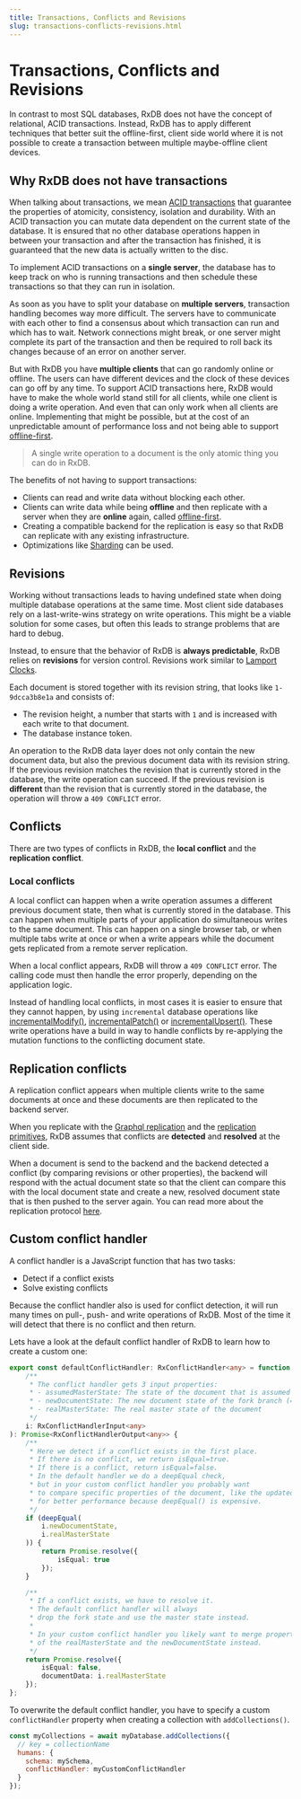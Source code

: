 ```yaml
---
title: Transactions, Conflicts and Revisions
slug: transactions-conflicts-revisions.html
---
```


# Transactions, Conflicts and Revisions

In contrast to most SQL databases, RxDB does not have the concept of relational, ACID transactions. Instead, RxDB has to apply different techniques that better suit the offline-first, client side world where it is not possible to create a transaction between multiple maybe-offline client devices.

## Why RxDB does not have transactions

When talking about transactions, we mean [ACID transactions](https://en.wikipedia.org/wiki/ACID) that guarantee the properties of atomicity, consistency, isolation and durability.
With an ACID transaction you can mutate data dependent on the current state of the database. It is ensured that no other database operations happen in between your transaction and after the transaction has finished, it is guaranteed that the new data is actually written to the disc.

To implement ACID transactions on a **single server**, the database has to keep track on who is running transactions and then schedule these transactions so that they can run in isolation.

As soon as you have to split your database on **multiple servers**, transaction handling becomes way more difficult. The servers have to communicate with each other to find a consensus about which transaction can run and which has to wait. Network connections might break, or one server might complete its part of the transaction and then be required to roll back its changes because of an error on another server. 

But with RxDB you have **multiple clients** that can go randomly online or offline. The users can have different devices and the clock of these devices can go off by any time. To support ACID transactions here, RxDB would have to make the whole world stand still for all clients, while one client is doing a write operation. And even that can only work when all clients are online. Implementing that might be possible, but at the cost of an unpredictable amount of performance loss and not being able to support [offline-first](./offline-first.md).

> A single write operation to a document is the only atomic thing you can do in RxDB.

The benefits of not having to support transactions:

- Clients can read and write data without blocking each other.
- Clients can write data while being **offline** and then replicate with a server when they are **online** again, called [offline-first](./offline-first.md).
- Creating a compatible backend for the replication is easy so that RxDB can replicate with any existing infrastructure.
- Optimizations like [Sharding](./rx-storage-sharding.md) can be used.


## Revisions

Working without transactions leads to having undefined state when doing multiple database operations at the same time. Most client side databases rely on a last-write-wins strategy on write operations. This might be a viable solution for some cases, but often this leads to strange problems that are hard to debug.

Instead, to ensure that the behavior of RxDB is **always predictable**, RxDB relies on **revisions** for version control. Revisions work similar to [Lamport Clocks](https://martinfowler.com/articles/patterns-of-distributed-systems/lamport-clock.html).

Each document is stored together with its revision string, that looks like `1-9dcca3b8e1a` and consists of:
- The revision height, a number that starts with `1` and is increased with each write to that document.
- The database instance token.

An operation to the RxDB data layer does not only contain the new document data, but also the previous document data with its revision string. If the previous revision matches the revision that is currently stored in the database, the write operation can succeed. If the previous revision is **different** than the revision that is currently stored in the database, the operation will throw a `409 CONFLICT` error.

## Conflicts

There are two types of conflicts in RxDB, the **local conflict** and the **replication conflict**.

### Local conflicts

A local conflict can happen when a write operation assumes a different previous document state, then what is currently stored in the database. This can happen when multiple parts of your application do simultaneous writes to the same document. This can happen on a single browser tab, or when multiple tabs write at once or when a write appears while the document gets replicated from a remote server replication.

When a local conflict appears, RxDB will throw a `409 CONFLICT` error. The calling code must then handle the error properly, depending on the application logic.

Instead of handling local conflicts, in most cases it is easier to ensure that they cannot happen, by using `incremental` database operations like [incrementalModify()](./rx-document.md), [incrementalPatch()](./rx-document.md) or [incrementalUpsert()](./rx-collection.md). These write operations have a build in way to handle conflicts by re-applying the mutation functions to the conflicting document state.

## Replication conflicts

A replication conflict appears when multiple clients write to the same documents at once and these documents are then replicated to the backend server. 

When you replicate with the [Graphql replication](./replication-graphql.md) and the [replication primitives](./replication.md), RxDB assumes that conflicts are **detected** and **resolved** at the client side.

When a document is send to the backend and the backend detected a conflict (by comparing revisions or other properties), the backend will respond with the actual document state so that the client can compare this with the local document state and create a new, resolved document state that is then pushed to the server again. You can read more about the replication protocol [here](./replication.md#conflict-handling).


## Custom conflict handler

A conflict handler is a JavaScript function that has two tasks:
- Detect if a conflict exists
- Solve existing conflicts 

Because the conflict handler also is used for conflict detection, it will run many times on pull-, push- and write operations of RxDB. Most of the time it will detect that there is no conflict and then return.

Lets have a look at the default conflict handler of RxDB to learn how to create a custom one:

```ts
export const defaultConflictHandler: RxConflictHandler<any> = function (
    /**
     * The conflict handler gets 3 input properties:
     * - assumedMasterState: The state of the document that is assumed to be on the master branch
     * - newDocumentState: The new document state of the fork branch (=client) that RxDB want to write to the master
     * - realMasterState: The real master state of the document
     */
    i: RxConflictHandlerInput<any>
): Promise<RxConflictHandlerOutput<any>> {
    /**
     * Here we detect if a conflict exists in the first place.
     * If there is no conflict, we return isEqual=true.
     * If there is a conflict, return isEqual=false.
     * In the default handler we do a deepEqual check,
     * but in your custom conflict handler you probably want
     * to compare specific properties of the document, like the updatedAt time,
     * for better performance because deepEqual() is expensive.
     */
    if (deepEqual(
        i.newDocumentState,
        i.realMasterState
    )) {
        return Promise.resolve({
            isEqual: true
        });
    }

    /**
     * If a conflict exists, we have to resolve it.
     * The default conflict handler will always
     * drop the fork state and use the master state instead.
     * 
     * In your custom conflict handler you likely want to merge properties
     * of the realMasterState and the newDocumentState instead.
     */
    return Promise.resolve({
        isEqual: false,
        documentData: i.realMasterState
    });
};
```

To overwrite the default conflict handler, you have to specify a custom `conflictHandler` property when creating a collection with `addCollections()`.


```js
const myCollections = await myDatabase.addCollections({
  // key = collectionName
  humans: {
    schema: mySchema,
    conflictHandler: myCustomConflictHandler
  }
});
```
